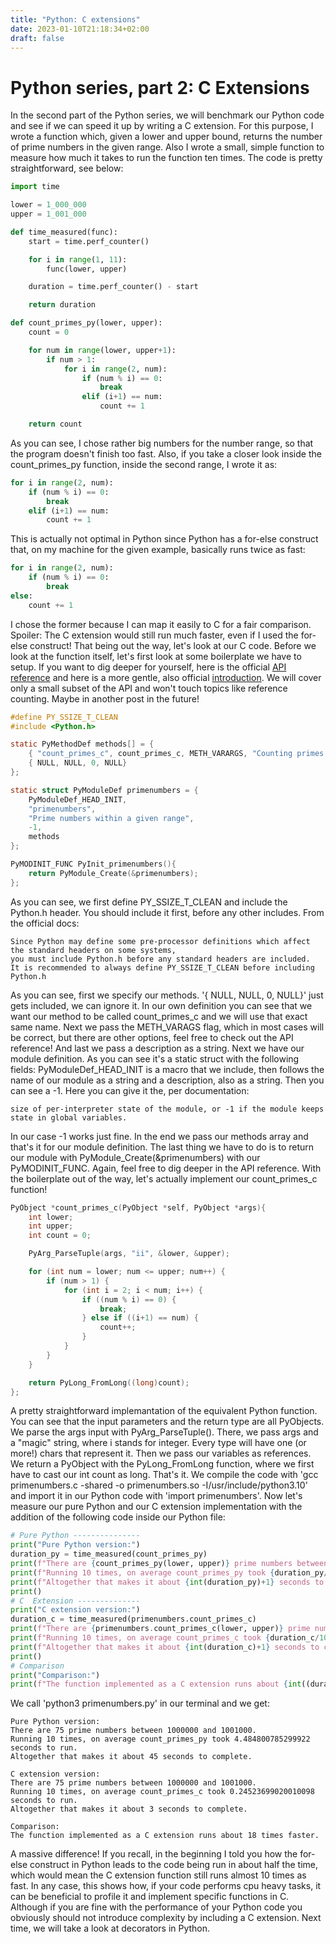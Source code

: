 ```yaml
---
title: "Python: C extensions"
date: 2023-01-10T21:18:34+02:00
draft: false
---
```


# Python series, part 2: C Extensions

In the second part of the Python series, we will benchmark our Python code and see if we can speed it up
by writing a C extension. For this purpose, I wrote a function which, given a lower and upper bound,
returns the number of prime numbers in the given range. Also I wrote a small, simple function to measure
how much it takes to run the function ten times. The code is pretty straightforward, see below:

```python
import time

lower = 1_000_000
upper = 1_001_000

def time_measured(func):
    start = time.perf_counter()

    for i in range(1, 11):
        func(lower, upper)

    duration = time.perf_counter() - start

    return duration

def count_primes_py(lower, upper):
    count = 0

    for num in range(lower, upper+1):
        if num > 1:
            for i in range(2, num):
                if (num % i) == 0:
                    break
                elif (i+1) == num:
                    count += 1

    return count
```

As you can see, I chose rather big numbers for the number range, so that the program doesn't finish too fast.
Also, if you take a closer look inside the count_primes_py function, inside the second range, I wrote it as:

```python
for i in range(2, num):
    if (num % i) == 0:
        break
    elif (i+1) == num:
        count += 1
```

This is actually not optimal in Python since Python has a for-else construct that, on my machine for the given example,
basically runs twice as fast:

```python
for i in range(2, num):
    if (num % i) == 0:
        break
else:
    count += 1
```

I chose the former because I can map it easily to C for a fair comparison. Spoiler: The C extension would still run
much faster, even if I used the for-else construct! That being out the way, let's look at our C code. Before we
look at the function itself, let's first look at some boilerplate we have to setup. If you want to dig deeper
for yourself, here is the official [API reference](https://docs.python.org/3/c-api/index.html) and here is a more
gentle, also official [introduction](https://docs.python.org/3/extending/extending.html). We will cover only
a small subset of the API and won't touch topics like reference counting. Maybe in another post in the future!

```C
#define PY_SSIZE_T_CLEAN
#include <Python.h>

static PyMethodDef methods[] = {
    { "count_primes_c", count_primes_c, METH_VARARGS, "Counting primes!" },
    { NULL, NULL, 0, NULL}
};

static struct PyModuleDef primenumbers = {
    PyModuleDef_HEAD_INIT,
    "primenumbers",
    "Prime numbers within a given range",
    -1,
    methods
};

PyMODINIT_FUNC PyInit_primenumbers(){
    return PyModule_Create(&primenumbers);
};
```
As you can see, we first define PY_SSIZE_T_CLEAN and include the Python.h header. You should include it first,
before any other includes. From the official docs:

```
Since Python may define some pre-processor definitions which affect the standard headers on some systems,
you must include Python.h before any standard headers are included.
It is recommended to always define PY_SSIZE_T_CLEAN before including Python.h
```

As you can see, first we specify our methods. '{ NULL, NULL, 0, NULL}' just gets included, we can ignore it.
In our own definition you can see that we want our method to be called count_primes_c and we will use that exact
same name. Next we pass the METH_VARAGS flag, which in most cases will be correct, but there are other options,
feel free to check out the API reference! And last we pass a description as a string.
Next we have our module definition. As you can see it's a static struct with the following fields:
PyModuleDef_HEAD_INIT is a macro that we include, then follows the name of our module as a string and a description,
also as a string. Then you can see a -1. Here you can give it the, per documentation:

```
size of per-interpreter state of the module, or -1 if the module keeps state in global variables.
```
In our case -1 works just fine. In the end we pass our methods array and that's it for our module definition.
The last thing we have to do is to return our module with PyModule_Create(&primenumbers) with our PyMODINIT_FUNC.
Again, feel free to dig deeper in the API reference. With the boilerplate out of the way, let's actually
implement our count_primes_c function!

```C
PyObject *count_primes_c(PyObject *self, PyObject *args){
    int lower;
    int upper;
    int count = 0;

    PyArg_ParseTuple(args, "ii", &lower, &upper);

    for (int num = lower; num <= upper; num++) {
        if (num > 1) {
            for (int i = 2; i < num; i++) {
                if ((num % i) == 0) {
                    break;
                } else if ((i+1) == num) {
                    count++;
                }
            }
        }
    }

    return PyLong_FromLong((long)count);
};
```

A pretty straightforward implemantation of the equivalent Python function. You can see that the input parameters
and the return type are all PyObjects. We parse the args input with PyArg_ParseTuple(). There, we pass args and
a "magic" string, where i stands for integer. Every type will have one (or more!) chars that represent it. Then
we pass our variables as references. We return a PyObject with the PyLong_FromLong function, where we first have to
cast our int count as long. That's it. We compile the code with
'gcc primenumbers.c -shared -o primenumbers.so -I/usr/include/python3.10' and import it in our Python code with
'import primenumbers'. Now let's measure our pure Python and our C extension implementation with the addition of the
following code inside our Python file:

```Python
# Pure Python ---------------
print("Pure Python version:")
duration_py = time_measured(count_primes_py)
print(f"There are {count_primes_py(lower, upper)} prime numbers between {lower} and {upper}.")
print(f"Running 10 times, on average count_primes_py took {duration_py/10} seconds to run.")
print(f"Altogether that makes it about {int(duration_py)+1} seconds to complete.")
print()
# C  Extension --------------
print("C extension version:")
duration_c = time_measured(primenumbers.count_primes_c)
print(f"There are {primenumbers.count_primes_c(lower, upper)} prime numbers between {lower} and {upper}.")
print(f"Running 10 times, on average count_primes_c took {duration_c/10} seconds to run.")
print(f"Altogether that makes it about {int(duration_c)+1} seconds to complete.")
print()
# Comparison
print("Comparison:")
print(f"The function implemented as a C extension runs about {int((duration_py/10)/(duration_c/10))} times faster.")
```
We call 'python3 primenumbers.py' in our terminal and we get:

```
Pure Python version:
There are 75 prime numbers between 1000000 and 1001000.
Running 10 times, on average count_primes_py took 4.484800785299922 seconds to run.
Altogether that makes it about 45 seconds to complete.

C extension version:
There are 75 prime numbers between 1000000 and 1001000.
Running 10 times, on average count_primes_c took 0.24523699020010098 seconds to run.
Altogether that makes it about 3 seconds to complete.

Comparison:
The function implemented as a C extension runs about 18 times faster.

```
A massive difference! If you recall, in the beginning I told you how the for-else construct in Python leads to the
code being run in about half the time, which would mean the C extension function still runs almost 10 times as fast.
In any case, this shows how, if your code performs cpu heavy tasks, it can be beneficial to profile it and
implement specific functions in C. Although if you are fine with the performance of your Python code you obviously
should not introduce complexity by including a C extension. Next time, we will take a look at decorators in Python.
